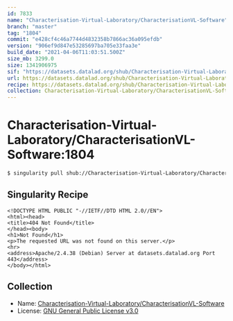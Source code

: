 ```yaml
---
id: 7833
name: "Characterisation-Virtual-Laboratory/CharacterisationVL-Software"
branch: "master"
tag: "1804"
commit: "e428cf4c46a7744d4832358b7866ac36a095efdb"
version: "906ef9d847e53285697ba705e33faa3e"
build_date: "2021-04-06T11:03:51.500Z"
size_mb: 3299.0
size: 1341906975
sif: "https://datasets.datalad.org/shub/Characterisation-Virtual-Laboratory/CharacterisationVL-Software/1804/2021-04-06-e428cf4c-906ef9d8/906ef9d847e53285697ba705e33faa3e.sif"
url: https://datasets.datalad.org/shub/Characterisation-Virtual-Laboratory/CharacterisationVL-Software/1804/2021-04-06-e428cf4c-906ef9d8/
recipe: https://datasets.datalad.org/shub/Characterisation-Virtual-Laboratory/CharacterisationVL-Software/1804/2021-04-06-e428cf4c-906ef9d8/Singularity
collection: Characterisation-Virtual-Laboratory/CharacterisationVL-Software
---
```


# Characterisation-Virtual-Laboratory/CharacterisationVL-Software:1804

```bash
$ singularity pull shub://Characterisation-Virtual-Laboratory/CharacterisationVL-Software:1804
```

## Singularity Recipe

```singularity
<!DOCTYPE HTML PUBLIC "-//IETF//DTD HTML 2.0//EN">
<html><head>
<title>404 Not Found</title>
</head><body>
<h1>Not Found</h1>
<p>The requested URL was not found on this server.</p>
<hr>
<address>Apache/2.4.38 (Debian) Server at datasets.datalad.org Port 443</address>
</body></html>
```

## Collection

 - Name: [Characterisation-Virtual-Laboratory/CharacterisationVL-Software](https://github.com/Characterisation-Virtual-Laboratory/CharacterisationVL-Software)
 - License: [GNU General Public License v3.0](https://api.github.com/licenses/gpl-3.0)

